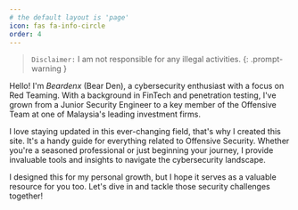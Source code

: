 ```yaml
---
# the default layout is 'page'
icon: fas fa-info-circle
order: 4
---
```


> `Disclaimer:` I am not responsible for any illegal activities.
{: .prompt-warning }

Hello! I'm *Beardenx* (Bear Den), a cybersecurity enthusiast with a focus on Red Teaming. With a background in FinTech and penetration testing, I've grown from a Junior Security Engineer to a key member of the Offensive Team at one of Malaysia's leading investment firms.

I love staying updated in this ever-changing field, that's why I created this site. It's a handy guide for everything related to Offensive Security. Whether you're a seasoned professional or just beginning your journey, I provide invaluable tools and insights to navigate the cybersecurity landscape.

I designed this for my personal growth, but I hope it serves as a valuable resource for you too. Let's dive in and tackle those security challenges together!

